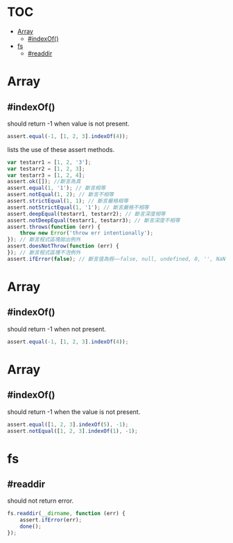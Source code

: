# TOC
   - [Array](#array)
     - [#indexOf()](#array-indexof)
   - [fs](#fs)
     - [#readdir](#fs-readdir)
<a name=""></a>
 
<a name="array"></a>
# Array
<a name="array-indexof"></a>
## #indexOf()
should return -1 when value is not present.

```js
assert.equal(-1, [1, 2, 3].indexOf(4));
```

lists the use of these assert methods.

```js
var testarr1 = [1, 2, '3'];
var testarr2 = [1, 2, 3];
var testarr3 = [1, 2, 4];
assert.ok([]); //斷言為真
assert.equal(1, '1'); // 斷言相等
assert.notEqual(1, 2); // 斷言不相等
assert.strictEqual(1, 1); // 斷言嚴格相等
assert.notStrictEqual(1, '1'); // 斷言嚴格不相等
assert.deepEqual(testarr1, testarr2); // 斷言深度相等
assert.notDeepEqual(testarr1, testarr3); // 斷言深度不相等
assert.throws(function (err) {
    throw new Error('throw err intentionally');
}); // 斷言程式區塊拋出例外
assert.doesNotThrow(function (err) {
}); // 斷言程式區塊不泡例外
assert.ifError(false); // 斷言值為假——false, null, undefined, 0, '', NaN
```

<a name="array"></a>
# Array
<a name="array-indexof"></a>
## #indexOf()
should return -1 when not present.

```js
assert.equal(-1, [1, 2, 3].indexOf(4));
```

<a name="array"></a>
# Array
<a name="array-indexof"></a>
## #indexOf()
should return -1 when the value is not present.

```js
assert.equal([1, 2, 3].indexOf(5), -1);
assert.notEqual([1, 2, 3].indexOf(1), -1);
```

<a name="fs"></a>
# fs
<a name="fs-readdir"></a>
## #readdir
should not return error.

```js
fs.readdir(__dirname, function (err) {
    assert.ifError(err);
    done();
});
```

